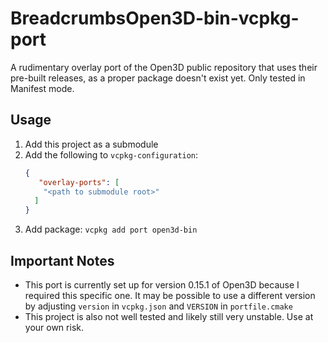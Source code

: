 # BreadcrumbsOpen3D-bin-vcpkg-port
A rudimentary overlay port of the Open3D public repository that uses their pre-built releases, as a proper package doesn't exist yet.
Only tested in Manifest mode.
## Usage
1. Add this project as a submodule
2. Add the following to `vcpkg-configuration`:
   ```json
   {
      "overlay-ports": [
       "<path to submodule root>"
     ]
   }
   ```
3. Add package: `vcpkg add port open3d-bin`

## Important Notes
- This port is currently set up for version 0.15.1 of Open3D because I required this specific one.
It may be possible to use a different version by adjusting `version` in `vcpkg.json` and `VERSION` in `portfile.cmake`
- This project is also not well tested and likely still very unstable. Use at your own risk.
